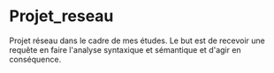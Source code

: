 # Projet_reseau


Projet réseau dans le cadre de mes études. Le but est de recevoir une requête en faire l'analyse
syntaxique et sémantique et d'agir en conséquence.
